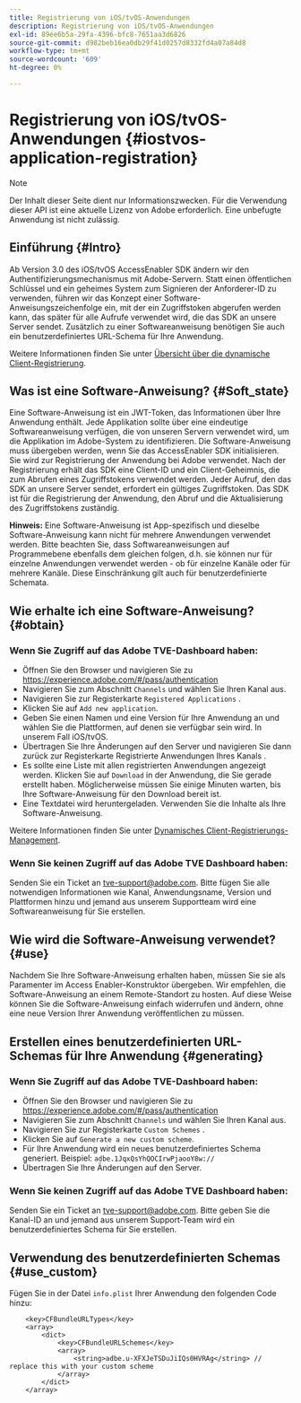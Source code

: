 ```yaml
---
title: Registrierung von iOS/tvOS-Anwendungen
description: Registrierung von iOS/tvOS-Anwendungen
exl-id: 89ee6b5a-29fa-4396-bfc8-7651aa3d6826
source-git-commit: d982beb16ea0db29f41d0257d8332fd4a07a84d8
workflow-type: tm+mt
source-wordcount: '609'
ht-degree: 0%

---
```



# Registrierung von iOS/tvOS-Anwendungen {#iostvos-application-registration}

>[!NOTE]
>
>Der Inhalt dieser Seite dient nur Informationszwecken. Für die Verwendung dieser API ist eine aktuelle Lizenz von Adobe erforderlich. Eine unbefugte Anwendung ist nicht zulässig.

## Einführung {#Intro}

Ab Version 3.0 des iOS/tvOS AccessEnabler SDK ändern wir den Authentifizierungsmechanismus mit Adobe-Servern. Statt einen öffentlichen Schlüssel und ein geheimes System zum Signieren der Anforderer-ID zu verwenden, führen wir das Konzept einer Software-Anweisungszeichenfolge ein, mit der ein Zugriffstoken abgerufen werden kann, das später für alle Aufrufe verwendet wird, die das SDK an unsere Server sendet. Zusätzlich zu einer Softwareanweisung benötigen Sie auch ein benutzerdefiniertes URL-Schema für Ihre Anwendung.

Weitere Informationen finden Sie unter [Übersicht über die dynamische Client-Registrierung](../../../rest-apis/rest-api-dcr/dynamic-client-registration-overview.md).

## Was ist eine Software-Anweisung? {#Soft_state}

Eine Software-Anweisung ist ein JWT-Token, das Informationen über Ihre Anwendung enthält. Jede Applikation sollte über eine eindeutige Softwareanweisung verfügen, die von unseren Servern verwendet wird, um die Applikation im Adobe-System zu identifizieren. Die Software-Anweisung muss übergeben werden, wenn Sie das AccessEnabler SDK initialisieren. Sie wird zur Registrierung der Anwendung bei Adobe verwendet. Nach der Registrierung erhält das SDK eine Client-ID und ein Client-Geheimnis, die zum Abrufen eines Zugriffstokens verwendet werden. Jeder Aufruf, den das SDK an unsere Server sendet, erfordert ein gültiges Zugriffstoken. Das SDK ist für die Registrierung der Anwendung, den Abruf und die Aktualisierung des Zugriffstokens zuständig.

**Hinweis:** Eine Software-Anweisung ist App-spezifisch und dieselbe Software-Anweisung kann nicht für mehrere Anwendungen verwendet werden. Bitte beachten Sie, dass Softwareanweisungen auf Programmebene ebenfalls dem gleichen folgen, d.h. sie können nur für einzelne Anwendungen verwendet werden - ob für einzelne Kanäle oder für mehrere Kanäle. Diese Einschränkung gilt auch für benutzerdefinierte Schemata.

## Wie erhalte ich eine Software-Anweisung? {#obtain}

### Wenn Sie Zugriff auf das Adobe TVE-Dashboard haben:

- Öffnen Sie den Browser und navigieren Sie zu <https://experience.adobe.com/#/pass/authentication>
- Navigieren Sie zum Abschnitt `Channels` und wählen Sie Ihren Kanal aus.
- Navigieren Sie zur Registerkarte `Registered Applications` .
- Klicken Sie auf `Add new application`.
- Geben Sie einen Namen und eine Version für Ihre Anwendung an und wählen Sie die   Plattformen, auf denen sie verfügbar sein wird. In unserem Fall iOS/tvOS.
- Übertragen Sie Ihre Änderungen auf den Server und navigieren Sie dann zurück zur Registerkarte Registrierte Anwendungen Ihres Kanals .
- Es sollte eine Liste mit allen registrierten Anwendungen angezeigt werden. Klicken Sie auf   `Download` in der Anwendung, die Sie gerade erstellt haben. Möglicherweise müssen Sie einige Minuten warten, bis Ihre Software-Anweisung für den Download bereit ist.
- Eine Textdatei wird heruntergeladen. Verwenden Sie die Inhalte als Ihre Software-Anweisung.

Weitere Informationen finden Sie unter [Dynamisches Client-Registrierungs-Management](../../../rest-apis/rest-api-dcr/dynamic-client-registration-overview.md#dynamic-client-registration-management).

### Wenn Sie keinen Zugriff auf das Adobe TVE Dashboard haben:

Senden Sie ein Ticket an <tve-support@adobe.com>. Bitte fügen Sie alle notwendigen Informationen wie Kanal, Anwendungsname, Version und Plattformen hinzu und jemand aus unserem Supportteam wird eine Softwareanweisung für Sie erstellen.

## Wie wird die Software-Anweisung verwendet? {#use}

Nachdem Sie Ihre Software-Anweisung erhalten haben, müssen Sie sie als Paramenter im Access Enabler-Konstruktor übergeben. Wir empfehlen, die Software-Anweisung an einem Remote-Standort zu hosten. Auf diese Weise können Sie die Software-Anweisung einfach widerrufen und ändern, ohne eine neue Version Ihrer Anwendung veröffentlichen zu müssen.

## Erstellen eines benutzerdefinierten URL-Schemas für Ihre Anwendung {#generating}

### Wenn Sie Zugriff auf das Adobe TVE-Dashboard haben:

- Öffnen Sie den Browser und navigieren Sie zu <https://experience.adobe.com/#/pass/authentication>
- Navigieren Sie zum Abschnitt `Channels` und wählen Sie Ihren Kanal aus.
- Navigieren Sie zur Registerkarte `Custom Schemes` .
- Klicken Sie auf `Generate a new custom scheme`.
- Für Ihre Anwendung wird ein neues benutzerdefiniertes Schema generiert. Beispiel: `adbe.1JqxQsYhQOCIrwPjaooY8w://`
- Übertragen Sie Ihre Änderungen auf den Server.

### Wenn Sie keinen Zugriff auf das Adobe TVE Dashboard haben:

Senden Sie ein Ticket an <tve-support@adobe.com>. Bitte geben Sie die Kanal-ID an und jemand aus unserem Support-Team wird ein benutzerdefiniertes Schema für Sie erstellen.

## Verwendung des benutzerdefinierten Schemas {#use_custom}

Fügen Sie in der Datei `info.plist` Ihrer Anwendung den folgenden Code hinzu:

```plist
    <key>CFBundleURLTypes</key>
    <array>
        <dict>
            <key>CFBundleURLSchemes</key>
            <array>
                <string>adbe.u-XFXJeTSDuJiIQs0HVRAg</string> // replace this with your custom scheme
            </array>
        </dict>
    </array>
```
